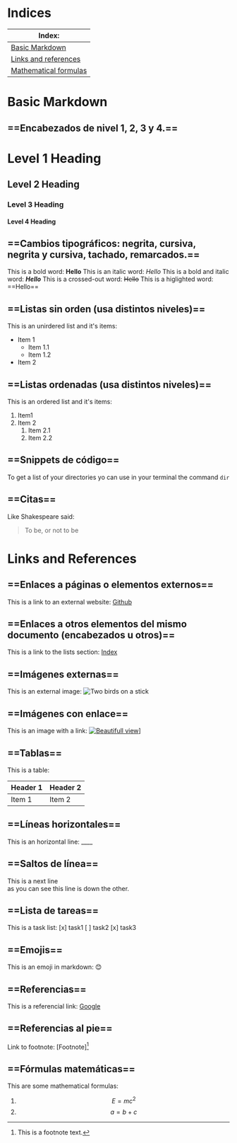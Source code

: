 # **Indices**

| Index: |
|--------|
|[Basic Markdown](#basic-markdown) |
|[Links and references](#links-and-references)|
|[Mathematical formulas](#mathematical-formulas)|

# **Basic Markdown**
## ==Encabezados de nivel 1, 2, 3 y 4.==

# Level 1 Heading
## Level 2 Heading
### Level 3 Heading
#### Level 4 Heading


## ==Cambios tipográficos: negrita, cursiva, negrita y cursiva, tachado, remarcados.==

This is a bold word: **Hello**
This is an italic word: *Hello*
This is a bold and italic word: ***Hello***
This is a crossed-out word: ~~Hello~~
This is a higlighted word: ==Hello==

## ==Listas sin orden (usa distintos niveles)==

This is an unirdered list and it's items:
- Item 1
    - Item 1.1
    - Item 1.2
- Item 2


## ==Listas ordenadas (usa distintos niveles)==

This is an ordered list and it's items:
1. Item1
2. Item 2
    1. Item 2.1
    2. Item 2.2


## ==Snippets de código==

To get a list of your directories yo can use in your terminal the command `dir`


## ==Citas==

Like Shakespeare said:
> To be, or not to be

# Links and References
## ==Enlaces a páginas o elementos externos==

This is a link to an external website: [Github](https://github.com)


## ==Enlaces a otros elementos del mismo documento (encabezados u otros)==

This is a link to the lists section: [Index](#indice)


## ==Imágenes externas==

This is an external image: ![Two birds on a stick](https://imgs.search.brave.com/6m3xgQN3DlbdTGDHkHgGvbXk5QyaqyaVM6NfkR1Crj0/rs:fit:860:0:0:0/g:ce/aHR0cHM6Ly90NC5m/dGNkbi5uZXQvanBn/LzA3LzQxLzcxLzkz/LzM2MF9GXzc0MTcx/OTM5NF9DOUJQM1li/aVhTSjdXc3BTREx0/S2RZeFpLS1dsZjBK/ei5qcGc "Two birds")


## ==Imágenes con enlace==

This is an image with a link: [![Beautifull view](https://imgs.search.brave.com/sOPDPAJkjzlMAQbeDeo7-4d8VySFfqi0tOM34Fnh3W8/rs:fit:860:0:0:0/g:ce/aHR0cHM6Ly93d3cu/aXN0b2NrcGhvdG8u/Y29tL3Jlc291cmNl/cy9pbWFnZXMvUGhv/dG9GVExQL05hdHVy/ZUxhbmRzY2FwZXMt/NTE5NzYwOTg0Lmpw/Zw "Stars")](https://imgs.search.brave.com/sOPDPAJkjzlMAQbeDeo7-4d8VySFfqi0tOM34Fnh3W8/rs:fit:860:0:0:0/g:ce/aHR0cHM6Ly93d3cu/aXN0b2NrcGhvdG8u/Y29tL3Jlc291cmNl/cy9pbWFnZXMvUGhv/dG9GVExQL05hdHVy/ZUxhbmRzY2FwZXMt/NTE5NzYwOTg0Lmpw/Zw)]


## ==Tablas==

This is a table:

|Header 1| Header 2|
|--------|---------|
|Item 1| Item 2|


## ==Líneas horizontales==

This is an horizontal line: ____


## ==Saltos de línea==

This is a next line  
as you can see this line is down the other.


## ==Lista de tareas==

This is a task list:
[x] task1
[ ] task2
[x] task3


## ==Emojis==

This is an emoji in markdown: 😊


## ==Referencias==

[1]: <https://google.com>
This is a referencial link: [Google][1]


## ==Referencias al pie==

[^1]: This is a footnote text.

Link to footnote: [Footnote][^1]

## ==Fórmulas matemáticas==

This are some mathematical formulas:
1. $$E=mc^2$$
2. $$a = b + c$$





